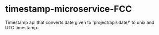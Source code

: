# timestamp-microservice-FCC
Timestamp api that converts date given to 'project/api/:date/' to unix and UTC timestamp.
